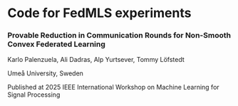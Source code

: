 # Code for FedMLS experiments

### Provable Reduction in Communication Rounds for Non-Smooth Convex Federated Learning

Karlo Palenzuela, Ali Dadras, Alp Yurtsever, Tommy Löfstedt 

Umeå University, Sweden

Published at 2025 IEEE International Workshop on Machine Learning for Signal Processing
